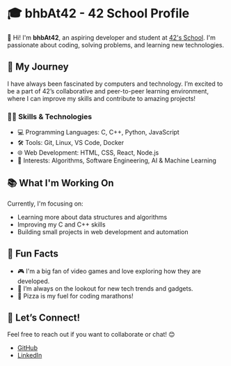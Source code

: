 # 🎓 bhbAt42 - 42 School Profile

👋 Hi! I'm **bhbAt42**, an aspiring developer and student at [42's School](https://www.42lausanne.ch/). I'm passionate about coding, solving problems, and learning new technologies.

## 🚀 My Journey

I have always been fascinated by computers and technology. I’m excited to be a part of 42’s collaborative and peer-to-peer learning environment, where I can improve my skills and contribute to amazing projects!

### 👨‍💻 Skills & Technologies
- 💻 Programming Languages: C, C++, Python, JavaScript
- 🛠️ Tools: Git, Linux, VS Code, Docker
- 🌐 Web Development: HTML, CSS, React, Node.js
- 🧠 Interests: Algorithms, Software Engineering, AI & Machine Learning

## 📚 What I'm Working On
Currently, I'm focusing on:
- Learning more about data structures and algorithms
- Improving my C and C++ skills
- Building small projects in web development and automation

## 🌟 Fun Facts
- 🎮 I'm a big fan of video games and love exploring how they are developed.
- 📱 I’m always on the lookout for new tech trends and gadgets.
- 🍕 Pizza is my fuel for coding marathons!

## 💬 Let’s Connect!
Feel free to reach out if you want to collaborate or chat! 😊

- [GitHub](https://github.com/bhbAt42)
- [LinkedIn](https://www.linkedin.com/in/bruno-hb/)

<!---
bhbAt42/bhbAt42 is a ✨ special ✨ repository because its `README.md` (this file) appears on your GitHub profile.
You can click the Preview link to take a look at your changes.
--->
